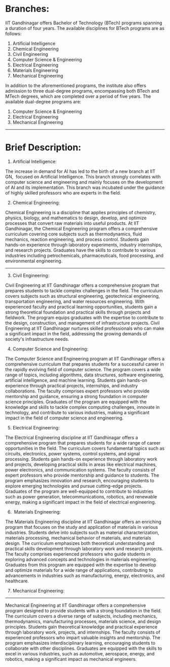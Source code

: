 # Branches:

IIT Gandhinagar offers Bachelor of Technology (BTech) programs spanning a duration of four years. The available disciplines for BTech programs are as follows:

1. Artificial Intelligence
2. Chemical Engineering
3. Civil Engineering
4. Computer Science & Engineering
5. Electrical Engineering
6. Materials Engineering
7. Mechanical Engineering

In addition to the aforementioned programs, the institute also offers admission to three dual-degree programs, encompassing both BTech and MTech degrees, which are completed over a period of five years. The available dual-degree programs are:

1. Computer Science & Engineering
2. Electrical Engineering
3. Mechanical Engineering

****

# Brief Description:

1. Artificial Intelligence: 

The increase in demand for AI has led to the birth of a new branch at IIT GN,  focused on Artificial Intelligence. This branch strongly correlates with computer science and engineering and mainly focuses on the development of AI and its implementation. This branch was incubated under the guidance of highly skilled professors who are experts in the field.

2. Chemical Engineering:

Chemical Engineering is a discipline that applies principles of chemistry, physics, biology, and mathematics to design, develop, and optimize processes that convert raw materials into useful products. At IIT Gandhinagar, the Chemical Engineering program offers a comprehensive curriculum covering core subjects such as thermodynamics, fluid mechanics, reaction engineering, and process control. Students gain hands-on experience through laboratory experiments, industry internships, and research projects. Graduates have the skills to contribute to various industries including petrochemicals, pharmaceuticals, food processing, and environmental engineering.

****

3. Civil Engineering:

Civil Engineering at IIT Gandhinagar offers a comprehensive program that prepares students to tackle complex challenges in the field. The curriculum covers subjects such as structural engineering, geotechnical engineering, transportation engineering, and water resources engineering. With experienced faculty and practical learning opportunities, students gain a strong theoretical foundation and practical skills through projects and fieldwork. The program equips graduates with the expertise to contribute to the design, construction, and management of infrastructure projects. Civil Engineering at IIT Gandhinagar nurtures skilled professionals who can make a significant impact in the field, addressing the growing demands of society's infrastructure needs.

4. Computer Science and Engineering:

The Computer Science and Engineering program at IIT Gandhinagar offers a comprehensive curriculum that prepares students for a successful career in the rapidly evolving field of computer science. The program covers a wide range of topics, including algorithms, data structures, software engineering, artificial intelligence, and machine learning. Students gain hands-on experience through practical projects, internships, and industry collaborations. The faculty comprises expert professors who provide mentorship and guidance, ensuring a strong foundation in computer science principles. Graduates of the program are equipped with the knowledge and skills to tackle complex computing challenges, innovate in technology, and contribute to various industries, making a significant impact in the field of computer science and engineering.

5. Electrical Engineering:

The Electrical Engineering discipline at IIT Gandhinagar offers a comprehensive program that prepares students for a wide range of career opportunities in the field. The curriculum covers fundamental topics such as circuits, electronics, power systems, control systems, and signal processing. Students gain hands-on experience through laboratory work and projects, developing practical skills in areas like electrical machines, power electronics, and communication systems. The faculty consists of expert professors who provide mentorship and guidance to students. The program emphasizes innovation and research, encouraging students to explore emerging technologies and pursue cutting-edge projects. Graduates of the program are well-equipped to contribute to industries such as power generation, telecommunications, robotics, and renewable energy, making a significant impact in the field of electrical engineering.

6.  Materials Engineering:

The Materials Engineering discipline at IIT Gandhinagar offers an enriching program that focuses on the study and application of materials in various industries. Students delve into subjects such as material characterization, materials processing, mechanical behavior of materials, and materials design. The curriculum emphasizes both theoretical understanding and practical skills development through laboratory work and research projects. The faculty comprises experienced professors who guide students in exploring advanced concepts and technologies in materials engineering. Graduates from this program are equipped with the expertise to develop and optimize materials for a wide range of applications, contributing to advancements in industries such as manufacturing, energy, electronics, and healthcare.

7. Mechanical Engineering:

****

Mechanical Engineering at IIT Gandhinagar offers a comprehensive program designed to provide students with a strong foundation in the field. The curriculum covers a diverse range of subjects, including mechanics, thermodynamics, manufacturing processes, materials science, and design principles. Students gain theoretical knowledge and practical experience through laboratory work, projects, and internships. The faculty consists of experienced professors who impart valuable insights and mentorship. The program emphasizes interdisciplinary learning, encouraging students to collaborate with other disciplines. Graduates are equipped with the skills to excel in various industries, such as automotive, aerospace, energy, and robotics, making a significant impact as mechanical engineers.
